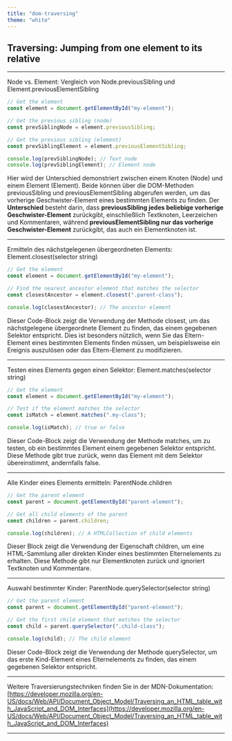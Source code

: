 ```yaml
---
title: "dom-traversing"
theme: "white"
---
```



## Traversing: Jumping from one element to its relative

---

Node vs. Element: Vergleich von Node.previousSibling und Element.previousElementSibling

```js
// Get the element
const element = document.getElementById("my-element");

// Get the previous sibling (node)
const prevSiblingNode = element.previousSibling;

// Get the previous sibling (element)
const prevSiblingElement = element.previousElementSibling;

console.log(prevSiblingNode); // Text node
console.log(prevSiblingElement); // Element node
```
Hier wird der Unterschied demonstriert zwischen einem Knoten (Node) und einem Element (Element). Beide können über die DOM-Methoden previousSibling und previousElementSibling abgerufen werden, um das vorherige Geschwister-Element eines bestimmten Elements zu finden. Der **Unterschied** besteht darin, dass **previousSibling jedes beliebige vorherige Geschwister-Element** zurückgibt, einschließlich Textknoten, Leerzeichen und Kommentaren, während **previousElementSibling nur das vorherige Geschwister-Element** zurückgibt, das auch ein Elementknoten ist.

---

Ermitteln des nächstgelegenen übergeordneten Elements: Element.closest(selector string)

```js
// Get the element
const element = document.getElementById("my-element");

// Find the nearest ancestor element that matches the selector
const closestAncestor = element.closest(".parent-class");

console.log(closestAncestor); // The ancestor element
```
Dieser Code-Block zeigt die Verwendung der Methode closest, um das nächstgelegene übergeordnete Element zu finden, das einem gegebenen Selektor entspricht. Dies ist besonders nützlich, wenn Sie das Eltern-Element eines bestimmten Elements finden müssen, um beispielsweise ein Ereignis auszulösen oder das Eltern-Element zu modifizieren.

---

Testen eines Elements gegen einen Selektor: Element.matches(selector string)
```js
// Get the element
const element = document.getElementById("my-element");

// Test if the element matches the selector
const isMatch = element.matches(".my-class");

console.log(isMatch); // true or false
```
Dieser Code-Block zeigt die Verwendung der Methode matches, um zu testen, ob ein bestimmtes Element einem gegebenen Selektor entspricht. Diese Methode gibt true zurück, wenn das Element mit dem Selektor übereinstimmt, andernfalls false.

---

Alle Kinder eines Elements ermitteln: ParentNode.children

```js
// Get the parent element
const parent = document.getElementById("parent-element");

// Get all child elements of the parent
const children = parent.children;

console.log(children); // A HTMLCollection of child elements
```
Dieser Block zeigt die Verwendung der Eigenschaft children, um eine HTML-Sammlung aller direkten Kinder eines bestimmten Elternelements zu erhalten. Diese Methode gibt nur Elementknoten zurück und ignoriert Textknoten und Kommentare.

---

Auswahl bestimmter Kinder: ParentNode.querySelector(selector string)

```js
// Get the parent element
const parent = document.getElementById("parent-element");

// Get the first child element that matches the selector
const child = parent.querySelector(".child-class");

console.log(child); // The child element
```
Dieser Code-Block zeigt die Verwendung der Methode querySelector, um das erste Kind-Element eines Elternelements zu finden, das einem gegebenen Selektor entspricht.

---

Weitere Traversierungstechniken finden Sie in der MDN-Dokumentation: [https://developer.mozilla.org/en-US/docs/Web/API/Document_Object_Model/Traversing_an_HTML_table_with_JavaScript_and_DOM_Interfaces](https://developer.mozilla.org/en-US/docs/Web/API/Document_Object_Model/Traversing_an_HTML_table_with_JavaScript_and_DOM_Interfaces)

---